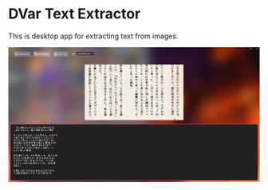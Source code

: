 # DVar Text Extractor 

This is desktop app for extracting text from images.

![DanilVar Kanji](/screenshot1.png "DanilVar Kanji UI")
